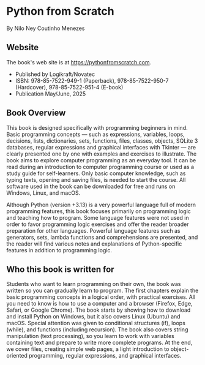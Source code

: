# Python from Scratch

By Nilo Ney Coutinho Menezes

## Website

The book's web site is at https://pythonfromscratch.com.

- Published by Logikraft/Novatec
- ISBN: 978-85-7522-949-1 (Paperback), 978-85-7522-950-7 (Hardcover), 978-85-7522-951-4 (E-book)
- Publication May/June, 2025

## Book Overview

This book is designed specifically with programming beginners in mind. Basic programming concepts — such as expressions, variables, loops, decisions, lists, dictionaries, sets, functions, files, classes, objects, SQLite 3 databases, regular expressions and graphical interfaces with Tkinter — are clearly presented one by one with examples and exercises to illustrate. The book aims to explore computer programming as an everyday tool. It can be read during an introduction to computer programming course or used as a study guide for self-learners. Only basic computer knowledge, such as typing texts, opening and saving files, is needed to start the course. All software used in the book can be downloaded for free and runs on Windows, Linux, and macOS.

Although Python (version +3.13) is a very powerful language full of modern programming features, this book focuses primarily on programming logic and teaching how to program. Some language features were not used in order to favor programming logic exercises and offer the reader broader preparation for other languages. Powerful language features such as generators, sets, lambda functions and comprehensions are presented, and the reader will find various notes and explanations of Python-specific features in addition to programming logic.

## Who this book is written for

Students who want to learn programming on their own, the book was written so you can gradually learn to program. The first chapters explain the basic programming concepts in a logical order, with practical exercises. All you need to know is how to use a computer and a browser (Firefox, Edge, Safari, or Google Chrome). The book starts by showing how to download and install Python on Windows, but it also covers Linux (Ubuntu) and macOS. Special attention was given to conditional structures (if), loops (while), and functions (including recursion). The book also covers string manipulation (text processing), so you learn to work with variables containing text and prepare to write more complete programs. At the end, we cover files, creating simple web pages, a light introduction to object-oriented programming, regular expressions, and graphical interfaces.
